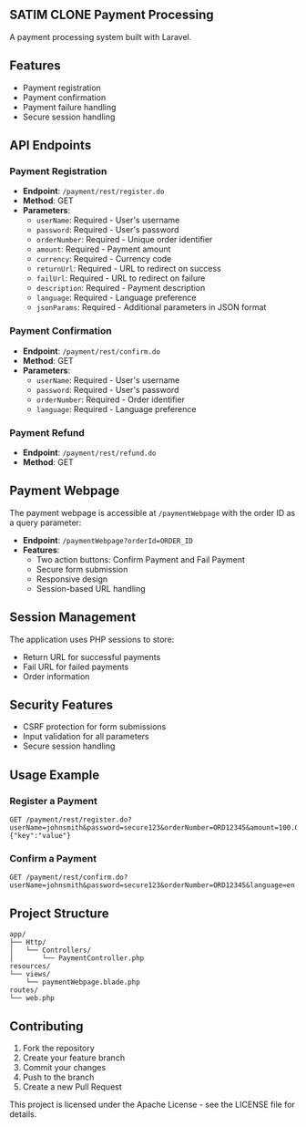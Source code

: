 
## SATIM CLONE Payment Processing

A payment processing system built with Laravel.

## Features

- Payment registration
- Payment confirmation
- Payment failure handling
- Secure session handling

## API Endpoints

### Payment Registration

- **Endpoint**: `/payment/rest/register.do`
- **Method**: GET
- **Parameters**:
  - `userName`: Required - User's username
  - `password`: Required - User's password
  - `orderNumber`: Required - Unique order identifier
  - `amount`: Required - Payment amount
  - `currency`: Required - Currency code
  - `returnUrl`: Required - URL to redirect on success
  - `failUrl`: Required - URL to redirect on failure
  - `description`: Required - Payment description
  - `language`: Required - Language preference
  - `jsonParams`: Required - Additional parameters in JSON format

### Payment Confirmation

- **Endpoint**: `/payment/rest/confirm.do`
- **Method**: GET
- **Parameters**:
  - `userName`: Required - User's username
  - `password`: Required - User's password
  - `orderNumber`: Required - Order identifier
  - `language`: Required - Language preference

### Payment Refund

- **Endpoint**: `/payment/rest/refund.do`
- **Method**: GET

## Payment Webpage

The payment webpage is accessible at `/paymentWebpage` with the order ID as a query parameter:

- **Endpoint**: `/paymentWebpage?orderId=ORDER_ID`
- **Features**:
  - Two action buttons: Confirm Payment and Fail Payment
  - Secure form submission
  - Responsive design
  - Session-based URL handling

## Session Management

The application uses PHP sessions to store:
- Return URL for successful payments
- Fail URL for failed payments
- Order information

## Security Features

- CSRF protection for form submissions
- Input validation for all parameters
- Secure session handling

## Usage Example

### Register a Payment

```
GET /payment/rest/register.do?userName=johnsmith&password=secure123&orderNumber=ORD12345&amount=100.00&currency=USD&returnUrl=http://example.com/success&failUrl=http://example.com/failure&description=Test%20Order&language=en&jsonParams={"key":"value"}
```

### Confirm a Payment

```
GET /payment/rest/confirm.do?userName=johnsmith&password=secure123&orderNumber=ORD12345&language=en
```

## Project Structure

```
app/
├── Http/
│   └── Controllers/
│       └── PaymentController.php
resources/
└── views/
    └── paymentWebpage.blade.php
routes/
└── web.php
```

## Contributing

1. Fork the repository
2. Create your feature branch
3. Commit your changes
4. Push to the branch
5. Create a new Pull Request


This project is licensed under the Apache License - see the LICENSE file for details.
